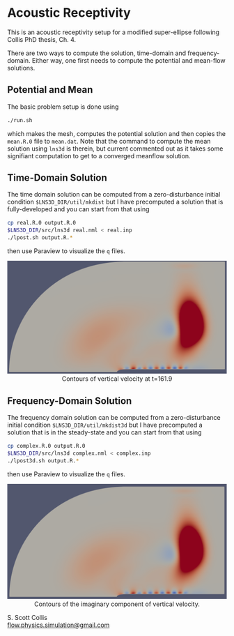 # Acoustic Receptivity

This is an acoustic receptivity setup for a modified super-ellipse following
Collis PhD thesis, Ch. 4.

There are two ways to compute the solution, time-domain and frequency-domain.
Either way, one first needs to compute the potential and mean-flow solutions.

## Potential and Mean

The basic problem setup is done using
```bash
./run.sh
```
which makes the mesh, computes the potential solution and then copies the
`mean.R.0` file to `mean.dat`.  Note that the command to compute the mean
solution using `lns3d` is therein, but current commented out as it takes 
some signifiant computation to get to a converged meanflow solution.

## Time-Domain Solution

The time domain solution can be computed from a zero-disturbance initial 
condition `$LNS3D_DIR/util/mkdist` but I have precomputed a solution that
is fully-developed and you can start from that using
```bash
cp real.R.0 output.R.0
$LNS3D_DIR/src/lns3d real.nml < real.inp
./lpost.sh output.R.*
```
then use Paraview to visualize the `q` files.

<p align=center>
<img src=https://github.com/sscollis/lns3d/blob/master/test/receptivity/real-v.png>
<br>Contours of vertical velocity at t=161.9</p>

## Frequency-Domain Solution

The frequency domain solution can be computed from a zero-disturbance initial 
condition `$LNS3D_DIR/util/mkdist3d` but I have precomputed a solution that
is in the steady-state and you can start from that using
```bash
cp complex.R.0 output.R.0
$LNS3D_DIR/src/lns3d complex.nml < complex.inp
./lpost3d.sh output.R.*
```
then use Paraview to visualize the `q` files.

<p align=center>
<img src=https://github.com/sscollis/lns3d/blob/master/test/receptivity/cmplx-v.png>
<br>Contours of the imaginary component of vertical velocity.</p>

S. Scott Collis\
flow.physics.simulation@gmail.com
